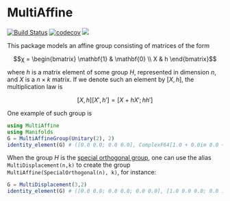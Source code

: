 # MultiAffine

[![Build Status](https://github.com/olivierverdier/MultiAffine.jl/actions/workflows/CI.yml/badge.svg?branch=main)](https://github.com/olivierverdier/MultiAffine.jl/actions/workflows/CI.yml?query=branch%3Amain)
[![codecov](https://codecov.io/gh/olivierverdier/MultiAffine.jl/graph/badge.svg?token=aTe2GSxvIw)](https://codecov.io/gh/olivierverdier/MultiAffine.jl)
[![](https://img.shields.io/badge/docs-stable-blue.svg)](https://olivierverdier.github.io/MultiAffine.jl/)


This package models an affine group consisting of matrices of the form
```math
χ = \begin{bmatrix}
\mathbf{1} & \mathbf{0} \\
X & h
\end{bmatrix}
```
where $`h`$ is a matrix element of some group $`H`$, represented in dimension $`n`$,
and $`X`$ is a $`n × k`$ matrix.
If we denote such an element by $`[X,h]`$,
the multiplication law is
```math
[X,h] [X',h'] = [X+hX';hh']
```

One example of such group is
```julia
using MultiAffine
using Manifolds
G = MultiAffineGroup(Unitary(2), 2)
identity_element(G) # ([0.0 0.0; 0.0 0.0], ComplexF64[1.0 + 0.0im 0.0 + 0.0im; 0.0 + 0.0im 1.0 + 0.0im])
```

When the group $`H`$ is the [special orthogonal group](https://en.wikipedia.org/wiki/Orthogonal_group), one can use the alias `MultiDisplacement(n,k)` to create the group `MultiAffine(SpecialOrthogonal(n), k)`, for instance:
```julia
G = MultiDisplacement(3,2)
identity_element(G) # ([0.0 0.0; 0.0 0.0; 0.0 0.0], [1.0 0.0 0.0; 0.0 1.0 0.0; 0.0 0.0 1.0])
```
